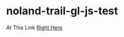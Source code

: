 noland-trail-gl-js-test
=================
At This Link [Right Here](http://jonahadkins.github.io/mapbox-gl-js-test)


